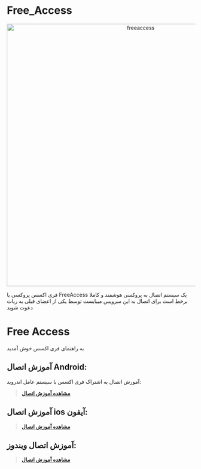 # Free_Access
<p align="center"><img src="https://github.com/DoTick0/Free_Access/assets/151197265/b1ab9bd2-f556-43eb-962e-cc83beadb435" alt="freeaccess" width="700"/></p>


فری اکسس پروکسی یا FreeAccess یک سیستم اتصال به پروکسی هوشمند و کاملا برخط است
برای اتصال به این سرویس میبایست توسط یکی از اعضای قبلی به ربات دعوت شوید

# Free Access
به راهنمای فری اکسس خوش آمدید


## آموزش اتصال Android:
آموزش اتصال به اشتراک فری اکسس با سیستم عامل اندروید:

> [**مشاهده آموزش اتصال**](https://github.com/DoTick0/Free_Access/Android/main.md)

## آموزش اتصال ios آیفون:

> [**مشاهده آموزش اتصال**](https://github.com/DoTick0/Free_Access/ios/main.md)

## آموزش اتصال ویندوز:

> [**مشاهده آموزش اتصال**](https://github.com/DoTick0/Free_Access/windows/main.md)



